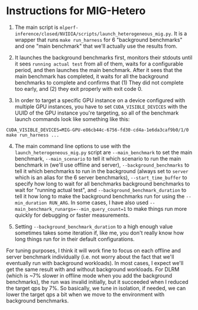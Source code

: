 # Instructions for MIG-Hetero

1. The main script is `mlperf-inference/closed/NVIDIA/scripts/launch_heterogeneous_mig.py`.
It is a wrapper that runs `make run_harness` for 6 "background benchmarks" and one "main benchmark" that we'll actually use the results from.

2. It launches the background benchmarks first, monitors their stdouts until it sees `running actual test` from all of them, waits for a configurable period, and then launches the main benchmark.
After it sees that the main benchmark has completed, it waits for all the background benchmarks to complete and confirms that (1) They did not complete too early, and (2) they exit properly with exit code 0.

3. In order to target a specific GPU instance on a device configured with multiple GPU instances, you have to set `CUDA_VISIBLE_DEVICES` with the UUID of the GPU instance you're targeting, so all of the benchmark launch commands look like something like this:
```
CUDA_VISIBLE_DEVICES=MIG-GPU-e86cb44c-6756-fd30-cd4a-1e6da3caf9b0/1/0 make run_harness ...
```

4. The main command line options to use with the `launch_heterogeneous_mig.py` script are `--main_benchmark` to set the main benchmark, `--main_scenario` to tell it which scenario to run the main benchmark in (we'll use offline and server), `--background_benchmarks` to tell it which benchmarks to run in the background (always set to `server` which is an alias for the 6 server benchmarks), `--start_time_buffer` to specify how long to wait for all benchmarks background benchmarks to wait for "running actual test", and `--background_benchmark_duration` to tell it how long to make the background benchmarks run for using the `--min_duration RUN_ARG`.
In some cases, I have also used `--main_benchmark_runargs=--min_query_count=1` to make things run more quickly for debugging or faster measurements.

5. Setting `--background_benchmark_duration` to a high enough value sometimes takes some iteration if, like me, you don't really know how long things run for in their default configurations.

For tuning purposes, I think it will work fine to focus on each offline and server benchmark individually (i.e. not worry about the fact that we'll eventually run with background workloads).
In most cases, I expect we'll get the same result with and without background workloads.
For DLRM (which is ~7% slower in offline mode when you add the background benchmarks), the run was invalid initially, but it succeeded when I reduced the target qps by 7%.
So basically, we tune in isolation, if needed, we can lower the target qps a bit when we move to the environment with background benchmarks.